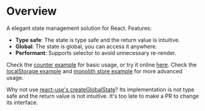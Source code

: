 # Overview

A elegant state management solution for React. Features:

- **Type safe**: The state is type safe and the return value is intuitive.
- **Global**: The state is global, you can access it anywhere.
- **Performant**: Supports selector to avoid unnecessary re-render.

Check the [counter example](./examples/Counter.tsx) for basic usage, or try it online [here](https://vscode.dev/github.com/ysmood/create-global-state).
Check the [localStorage example](./examples/CounterLocalStorage.tsx) and [monolith store example](./examples/MonolithStore.tsx) for more advanced usage.

Why not use [react-use's createGlobalState](https://github.com/streamich/react-use/blob/master/docs/createGlobalState.md)? Its implementation is not type safe and the return value is not intuitive. It's too late to make a PR to change its interface.
